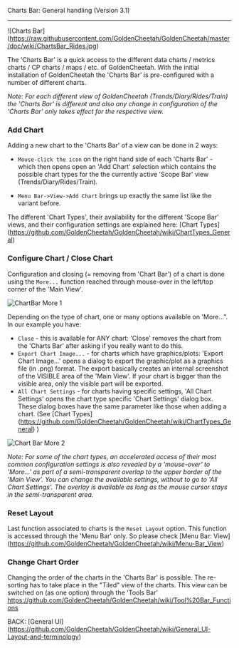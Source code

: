 Charts Bar: General handling (Version 3.1)
***

![Charts Bar] (https://raw.githubusercontent.com/GoldenCheetah/GoldenCheetah/master/doc/wiki/ChartsBar_Rides.jpg)

The 'Charts Bar' is a quick access to the different data charts / metrics charts / CP charts / maps / etc. of GoldenCheetah. With the initial installation of GoldenCheetah the 'Charts Bar' is pre-configured with a number of different charts.

_Note: For each different view of GoldenCheetah (Trends/Diary/Rides/Train) the 'Charts Bar' is different and also any change in configuration of the 'Charts Bar' only takes effect for the respective view._

### Add Chart

Adding a new chart to the 'Charts Bar' of a view can be done in 2 ways:

* `Mouse-click the icon` on the right hand side of each 'Charts Bar' - which then opens open an 'Add Chart' selection which contains the possible chart types for the the currently active 'Scope Bar' view (Trends/Diary/Rides/Train).

* `Menu Bar->View->Add Chart` brings up exactly the same list like the variant before.

The different 'Chart Types', their availability for the different 'Scope Bar' views, and their configuration settings are explained here: 
[Chart Types] (https://github.com/GoldenCheetah/GoldenCheetah/wiki/ChartTypes_General)

### Configure Chart / Close Chart

Configuration and closing (= removing from 'Chart Bar') of a chart is done using the `More...` function reached through mouse-over in the left/top corner of the 'Main View'.

![ChartBar More 1](https://raw.githubusercontent.com/GoldenCheetah/GoldenCheetah/master/doc/wiki/ChartsBar_Rides_More.GIF)

Depending on the type of chart, one or many options available on 'More...". In our example you have:

* `Close` - this is available for ANY chart: 'Close' removes the chart from the 'Charts Bar' after asking if you really want to do this.
* `Export Chart Image...` - for charts which have graphics/plots: 'Export Chart Image...' opens a dialog to export the graphic/plot as a graphics file (in .png) format. The export basically creates an internal screenshot of the VISIBLE area of the 'Main View'. If your chart is bigger than the visible area, only the visible part will be exported.
* `All Chart Settings` - for charts having specific settings, 'All Chart Settings' opens the chart type specific 'Chart Settings' dialog box. These dialog boxes have the same parameter like those when adding a chart. (See [Chart Types] (https://github.com/GoldenCheetah/GoldenCheetah/wiki/ChartTypes_General)  )

![Chart Bar More 2](https://raw.githubusercontent.com/GoldenCheetah/GoldenCheetah/master/doc/wiki/ChartsBar_Rides_More.jpg)

_Note: For some of the chart types, an accelerated access of their most common configuration settings is also revealed by a 'mouse-over' to 'More...' as part of a semi-transparent overlap to the upper border of the 'Main View'. You can change the available settings, without to go to 'All Chart Settings'. The overlay is available as long as the mouse cursor stays in the semi-transparent area._

### Reset Layout

Last function associated to charts is the `Reset Layout` option. This function is accessed through the 'Menu Bar' only. So please check [Menu Bar: View] (https://github.com/GoldenCheetah/GoldenCheetah/wiki/Menu-Bar_View)

### Change Chart Order 

Changing the order of the charts in the 'Charts Bar' is possible. The re-sorting has to take place in the "Tiled" view of the charts. This view can be switched on (as one option) through the 'Tools Bar'
https://github.com/GoldenCheetah/GoldenCheetah/wiki/Tool%20Bar_Functions
 

BACK: [General UI] (https://github.com/GoldenCheetah/GoldenCheetah/wiki/General_UI-Layout-and-terminology)

